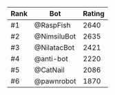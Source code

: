 Rank|Bot|Rating
---|---|---
#1|@RaspFish|2640
#2|@NimsiluBot|2635
#3|@NilatacBot|2421
#4|@anti-bot|2220
#5|@CatNail|2086
#6|@pawnrobot|1870
